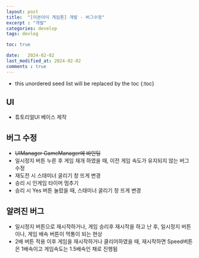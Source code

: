 ```yaml
---
layout: post
title:  "[이븐아이 게임톤] 개발 - 버그수정"
excerpt : "개발"
categories: develop
tags: devlog

toc: true

date:   2024-02-02
last_modified_at: 2024-02-02
comments : true
---
```

* this unordered seed list will be replaced by the toc
{:toc}

## UI
- 튜토리얼UI 베이스 제작

## 버그 수정
- ~~UIManager GameManager에 바인딩~~
- 일시정지 버튼 누른 후 게임 재개 하였을 때, 이전 게임 속도가 유지되지 않는 버그 수정
- 재도전 시 스태미너 굴리기 창 뜨게 변경
- 승리 시 인게임 타이머 멈추기
- 승리 시 Yes 버튼 눌렀을 때, 스태미너 굴리기 창 뜨게 변경

## 알려진 버그
- 일시정지 버튼으로 재시작하거나, 게임 승리후 재시작을 하고 난 후, 일시정지 버튼이나, 게임 배속 버튼이 먹통이 되는 현상
- 2배 버튼 적용 이후 게임을 재시작하거나 클리어하였을 때, 재시작하면 Speed버튼은 1배속이고 게임속도는 1.5배속인 채로 진행됨